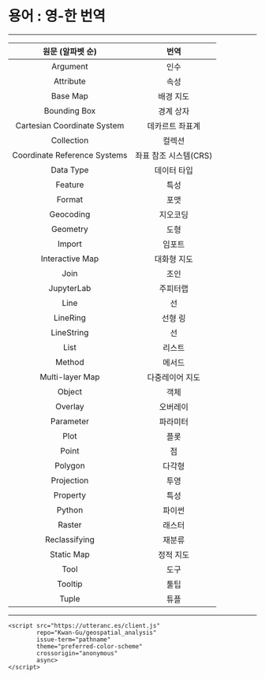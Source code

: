 # 용어 : 영-한 번역  

---

|          원문 (알파벳 순)          |       번역       |
|:----------------------------:|:--------------:|
| Argument | 인수 |
|          Attribute           |       속성       |
| Base Map | 배경 지도 |
|         Bounding Box         |     경계 상자      |
| Cartesian Coordinate System  |    데카르트 좌표계    |
|          Collection          |      컬렉션       |
| Coordinate Reference Systems | 좌표 참조 시스템(CRS) |
|          Data Type           |     데이터 타입     |
|           Feature            |       특성       |
|            Format            |       포맷       |
|          Geocoding           |      지오코딩      |
|           Geometry           |       도형       |
|            Import            |      임포트       |
|       Interactive Map        |     대화형 지도     |
|             Join             |       조인       |
|          JupyterLab          |      주피터랩      |
|             Line             |       선        |
|           LineRing           |      선형 링      |
|          LineString          |       선        |
|             List             |      리스트       |
|            Method            |      메서드       |
|       Multi-layer Map        | 다중레이어 지도 |
|            Object            |       객체       |
|           Overlay            |      오버레이      |
|          Parameter           |      파라미터      |
| Plot | 플롯 |
|            Point             |       점        |
|           Polygon            |      다각형       |
|          Projection          |       투영       |
|           Property           |       특성       |
|            Python            |      파이썬       |
|            Raster            |      래스터       |
|        Reclassifying         |      재분류       |
|          Static Map          |     정적 지도      |
|             Tool             |       도구       |
| Tooltip | 툴팁 |
|            Tuple             |       튜플       |

---

```{raw} html
<script src="https://utteranc.es/client.js"
        repo="Kwan-Gu/geospatial_analysis"
        issue-term="pathname"
        theme="preferred-color-scheme"
        crossorigin="anonymous"
        async>
</script>
```
